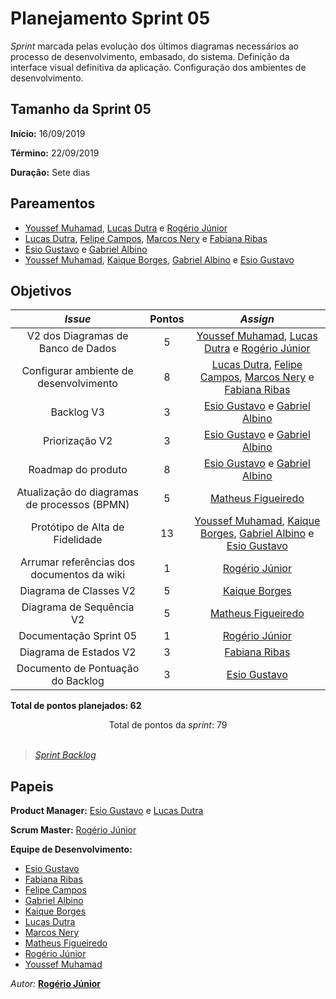# Planejamento Sprint 05

*Sprint* marcada pelas evolução dos últimos diagramas necessários ao processo de desenvolvimento, embasado, do sistema. Definição da interface visual definitiva da aplicação. Configuração dos ambientes de desenvolvimento.

## Tamanho da Sprint 05      
**Início:** 16/09/2019
   
**Término:** 22/09/2019   

**Duração:** Sete dias   

## Pareamentos   

- [Youssef Muhamad](https://github.com/youssef-md), [Lucas Dutra](https://github.com/lucasdutraf) e [Rogério Júnior](https://github.com/rogerioo)
- [Lucas Dutra](https://github.com/lucasdutraf), [Felipe Campos](https://github.com/fepas), [Marcos Nery](https://github.com/MarcosNBJ) e [Fabiana Ribas](https://github.com/FabianaRibas)
- [Esio Gustavo](https://github.com/EsioFreitas) e [Gabriel Albino](https://github.com/gabrielalbino)
- [Youssef Muhamad](https://github.com/youssef-md), [Kaique Borges](https://github.com/kaiqueborges), [Gabriel Albino](https://github.com/gabrielalbino) e [Esio Gustavo](https://github.com/EsioFreitas)

## Objetivos   

|     _Issue_      |    Pontos   |     *Assign*     |
|:----------------:|:-----------:|:----------------:|
| V2 dos Diagramas de Banco de Dados | 5 | [Youssef Muhamad](https://github.com/youssef-md), [Lucas Dutra](https://github.com/lucasdutraf) e [Rogério Júnior](https://github.com/rogerioo) |
| Configurar ambiente de desenvolvimento | 8 | [Lucas Dutra](https://github.com/lucasdutraf), [Felipe Campos](https://github.com/fepas), [Marcos Nery](https://github.com/MarcosNBJ) e [Fabiana Ribas](https://github.com/FabianaRibas) |
| Backlog V3 | 3 | [Esio Gustavo](https://github.com/EsioFreitas) e [Gabriel Albino](https://github.com/gabrielalbino) |
| Priorização V2 | 3 | [Esio Gustavo](https://github.com/EsioFreitas) e [Gabriel Albino](https://github.com/gabrielalbino) |
| Roadmap do produto | 8 | [Esio Gustavo](https://github.com/EsioFreitas) e [Gabriel Albino](https://github.com/gabrielalbino) |
| Atualização do diagramas de processos (BPMN) | 5 | [Matheus Figueiredo](https://github.com/Matheusss03) |
| Protótipo de Alta de Fidelidade | 13 | [Youssef Muhamad](https://github.com/youssef-md), [Kaique Borges](https://github.com/kaiqueborges), [Gabriel Albino](https://github.com/gabrielalbino) e [Esio Gustavo](https://github.com/EsioFreitas) |
| Arrumar referências dos documentos da wiki | 1 | [Rogério Júnior](https://github.com/rogerioo) |
| Diagrama de Classes V2 | 5 | [Kaique Borges](https://github.com/kaiqueborges) |
| Diagrama de Sequência V2 | 5 | [Matheus Figueiredo](https://github.com/Matheusss03) |
| Documentação Sprint 05 | 1 | [Rogério Júnior](https://github.com/rogerioo) |
| Diagrama de Estados V2 | 3 | [Fabiana Ribas](https://github.com/FabianaRibas) |
| Documento de Pontuação do Backlog | 3 | [Esio Gustavo](https://github.com/EsioFreitas) |

<b>Total de pontos planejados: 62</b>  

<div style="text-align: center"> Total de pontos da <i>sprint</i>: 79 </div> <br>

<!---Colocar no link abaixo as issues alocadas no milestone da Sprint--->
> [_Sprint_ _Backlog_](https://github.com/pax-app/Wiki/milestone/5?closed=1)  

## Papeis


**Product Manager:** [Esio Gustavo](https://github.com/EsioFreitas) e [Lucas Dutra](https://github.com/lucasdutraf) 

**Scrum Master:** [Rogério Júnior](https://github.com/rogerioo)

**Equipe de Desenvolvimento:** 
- [Esio Gustavo](https://github.com/EsioFreitas)
- [Fabiana Ribas](https://github.com/FabianaRibas)
- [Felipe Campos](https://github.com/fepas)
- [Gabriel Albino](https://github.com/gabrielalbino)
- [Kaique Borges](https://github.com/kaiqueborges)
- [Lucas Dutra](https://github.com/lucasdutraf)
- [Marcos Nery](https://github.com/MarcosNBJ)
- [Matheus Figueiredo](https://github.com/Matheusss03)
- [Rogério Júnior](https://github.com/rogerioo)
- [Youssef Muhamad](https://github.com/youssef-md)

*Autor:* **[Rogério Júnior](https://github.com/rogerioo)**